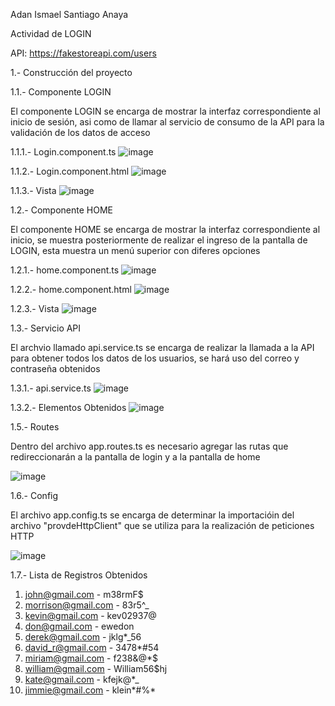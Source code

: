 Adan Ismael Santiago Anaya

Actividad de LOGIN 

API: https://fakestoreapi.com/users

1.- Construcción del proyecto

1.1.- Componente LOGIN

El componente LOGIN se encarga de mostrar la interfaz correspondiente al inicio de sesión, asi como de llamar al servicio de consumo de la API para la validación de los datos de acceso 

1.1.1.- Login.component.ts 
![image](https://github.com/user-attachments/assets/5f191725-075f-4a1c-a066-45d545fb8fc3)


1.1.2.- Login.component.html
![image](https://github.com/user-attachments/assets/1e324441-1f62-41eb-8765-00ee77de6fa4)

1.1.3.- Vista
![image](https://github.com/user-attachments/assets/64f09d62-3f1f-4f6a-8c53-3101d2c9eb0e)


1.2.- Componente HOME

El componente HOME se encarga de mostrar la interfaz correspondiente al inicio, se muestra posteriormente de realizar el ingreso de la pantalla de LOGIN, esta muestra un menú superior con diferes opciones

1.2.1.- home.component.ts
![image](https://github.com/user-attachments/assets/a2c98f00-4cb6-4c37-ba66-cf59ba1775bb)

1.2.2.- home.component.html
![image](https://github.com/user-attachments/assets/29bcf4c4-a636-49a0-911c-a83a71048198)

1.2.3.- Vista
![image](https://github.com/user-attachments/assets/47a34c8f-7831-4c50-a1d9-82fe108f7d76)


1.3.- Servicio API

El archvio llamado api.service.ts se encarga de realizar la llamada a la API para obtener todos los datos de los usuarios, se hará uso del correo y contraseña obtenidos 

1.3.1.- api.service.ts
![image](https://github.com/user-attachments/assets/456e3188-09ab-43f2-a96b-f563b564ed26)

1.3.2.- Elementos Obtenidos 
![image](https://github.com/user-attachments/assets/423b6a00-4679-41e7-8aa5-76181f1107bd)

1.5.- Routes

Dentro del archivo app.routes.ts es necesario agregar las rutas que redireccionarán a la pantalla de login y a la pantalla de home 

![image](https://github.com/user-attachments/assets/55576c50-8865-4473-8a07-e30cca6d224f)

1.6.- Config

El archivo app.config.ts se encarga de determinar la importacióin del archivo "provdeHttpClient" que se utiliza para la realización de peticiones HTTP

![image](https://github.com/user-attachments/assets/51af7572-d6a0-4e2d-adea-eebc2475e0e3)

1.7.- Lista de Registros Obtenidos

1. john@gmail.com - m38rmF$
2. morrison@gmail.com - 83r5^_
3. kevin@gmail.com - kev02937@
4. don@gmail.com - ewedon
5. derek@gmail.com - jklg*_56
6. david_r@gmail.com - 3478*#54
7. miriam@gmail.com - f238&@*$
8. william@gmail.com - William56$hj
9. kate@gmail.com - kfejk@*_
10. jimmie@gmail.com - klein*#%*

